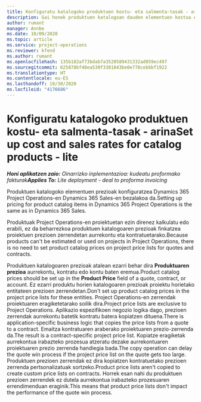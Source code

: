 ```yaml
---
title: Konfiguratu katalogoko produktuen kostu- eta salmenta-tasak - arina
description: Gai honek produktuen katalogoan dauden elementuen kostua eta salmenta tasak konfiguratzeko moduari buruzko informazioa eskaintzen du.
author: rumant
manager: Annbe
ms.date: 10/09/2020
ms.topic: article
ms.service: project-operations
ms.reviewer: kfend
ms.author: rumant
ms.openlocfilehash: 135b182af73bdab7a3520589431332ad059ec497
ms.sourcegitcommit: 625878bf48ea530f3381843be0e778cebbbf1922
ms.translationtype: HT
ms.contentlocale: eu-ES
ms.lasthandoff: 10/30/2020
ms.locfileid: "4176686"
---
```

# <a name="set-up-cost-and-sales-rates-for-catalog-products---lite"></a><span data-ttu-id="d6077-103">Konfiguratu katalogoko produktuen kostu- eta salmenta-tasak - arina</span><span class="sxs-lookup"><span data-stu-id="d6077-103">Set up cost and sales rates for catalog products - lite</span></span>

<span data-ttu-id="d6077-104">_**Honi aplikatzen zaio:** Oinarrizko inplementazioa: kudeatu proformako fakturak_</span><span class="sxs-lookup"><span data-stu-id="d6077-104">_**Applies To:** Lite deployment - deal to proforma invoicing_</span></span>


<span data-ttu-id="d6077-105">Produktuen katalogoko elementuen prezioak konfiguratzea Dynamics 365 Project Operations-en Dynamics 365 Sales-en bezalakoa da.</span><span class="sxs-lookup"><span data-stu-id="d6077-105">Setting up pricing for product catalog items in Dynamics 365 Project Operations is the same as in Dynamics 365 Sales.</span></span>

<span data-ttu-id="d6077-106">Produktuak Project Operations-en proiektuetan ezin direnez kalkulatu edo erabili, ez da beharrezkoa produktuen katalogoaren prezioak finkatzea proiektuen prezioen zerrendetan aurrekontu eta kontratuetarako.</span><span class="sxs-lookup"><span data-stu-id="d6077-106">Because products can't be estimated or used on projects in Project Operations, there is no need to set product catalog prices on project price lists for quotes and contracts.</span></span>

<span data-ttu-id="d6077-107">Produktuen katalogoaren prezioak atalean ezarri behar dira **Produktuaren prezioa** aurrekontu, kontratu edo kontu baten eremua.</span><span class="sxs-lookup"><span data-stu-id="d6077-107">Product catalog prices should be set up in the **Product Price** field of a quote, contract, or account.</span></span> <span data-ttu-id="d6077-108">Ez ezarri produktu horien katalogoaren prezioak proiektu horietako entitateen prezioen zerrendetan.</span><span class="sxs-lookup"><span data-stu-id="d6077-108">Don't set up product catalog prices in the project price lists for these entities.</span></span> <span data-ttu-id="d6077-109">Project Operations-en zerrendak proiektuaren eragiketetarako soilik dira.</span><span class="sxs-lookup"><span data-stu-id="d6077-109">Project price lists are exclusive to Project Operations.</span></span> <span data-ttu-id="d6077-110">Aplikazio espezifikoen negozio logika dago, prezioen zerrendak aurrekontu batetik kontratu batera kopiatzen dituena.</span><span class="sxs-lookup"><span data-stu-id="d6077-110">There is application-specific business logic that copies the price lists from a quote to a contract.</span></span> <span data-ttu-id="d6077-111">Emaitza kontratuaren araberako proiektuaren prezio-zerrenda da.</span><span class="sxs-lookup"><span data-stu-id="d6077-111">The result is a contract-specific project price list.</span></span> <span data-ttu-id="d6077-112">Kopiatze eragiketak aurrekontua irabazteko prozesua atzeratu dezake aurrekontuaren proiektuaren prezio zerrenda handiegia bada.</span><span class="sxs-lookup"><span data-stu-id="d6077-112">The copy operation can delay the quote win process if the project price list on the quote gets too large.</span></span> <span data-ttu-id="d6077-113">Produktuen prezioen zerrendak ez dira kopiatzen kontratuetako prezioen zerrenda pertsonalizatuak sortzeko.</span><span class="sxs-lookup"><span data-stu-id="d6077-113">Product price lists aren't copied to create custom price lists on contracts.</span></span> <span data-ttu-id="d6077-114">Horrek esan nahi du produktuen prezioen zerrendek ez dutela aurrekontua irabazteko prozesuaren errendimenduan eraginik.</span><span class="sxs-lookup"><span data-stu-id="d6077-114">This means that product price lists don't impact the performance of the quote win process.</span></span>
